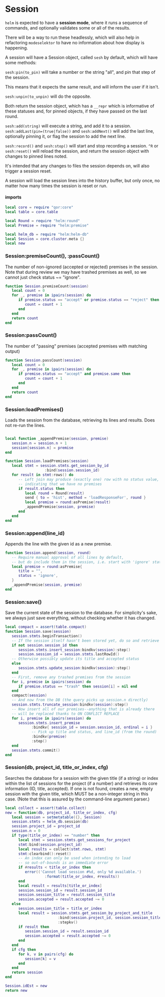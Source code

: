# Session


  `helm` is expected to have a **session mode**, where it runs a sequence of
commands, and optionally validates some or all of the results\.

There will be a way to run these headlessly, which will also help in
refactoring `modeselektor` to have no information about how display is
happening\.

A session will have a Session object, called `sesh` by default, which will
have some methods:

`sesh:pin(to_pin)` will take a number or the string "all", and pin that
step of the session\.

This means that it expects the same result, and will inform the user if it
isn't\.

`sesh:unpin(to_unpin)` will do the opposite\.

Both return the session object, which has a `__repr` which is informative of
these statuses and, for pinned objects, if they have passed on the last round\.

`sesh:add(string)` will execute a string, and add it to a session\.
`sesh:addLast(pin=(true|false))` and `sesh:addNext()` will add the last
line, optionally pinning it, or flag the session to add the next line\.

`sesh:record()` and `sesh:stop()` will start and stop recording a session\.
`^R` or `sesh:reset()` will reload the session, and return the session object
with changes to pinned lines noted\.

It's intended that any changes to files the session depends on, will also
trigger a session reset\.

A session will load the session lines into the history buffer, but only once,
no matter how many times the session is reset or run\.


#### imports

```lua
local core = require "qor:core"
local table = core.table

local Round = require "helm:round"
local Premise = require "helm:premise"
```


```lua
local helm_db = require "helm:helm-db"
local Session = core.cluster.meta {}
local new
```

### Session:premiseCount\(\), :passCount\(\)

The number of non\-ignored \(accepted or rejected\) premises in the session\.
Note that during review we may have trashed premises as well, so we
cannot just check status ~= "ignore"\.

```lua
function Session.premiseCount(session)
   local count = 0
   for _, premise in ipairs(session) do
      if premise.status == "accept" or premise.status == "reject" then
         count = count + 1
      end
   end
   return count
end
```

### Session:passCount\(\)

The number of "passing" premises \(accepted premises with matching output\)

```lua
function Session.passCount(session)
   local count = 0
   for _, premise in ipairs(session) do
      if premise.status == "accept" and premise.same then
         count = count + 1
      end
   end
   return count
end
```


### Session:loadPremises\(\)

Loads the session from the database, retrieving its lines and results\.
Does not re\-run the lines\.

```lua

local function _appendPremise(session, premise)
   session.n = session.n + 1
   session[session.n] = premise
end

function Session.loadPremises(session)
   local stmt = session.stmts.get_session_by_id
                  :bind(session.session_id)
   for result in stmt:rows() do
      -- Left join may produce (exactly one) row with no status value,
      -- indicating that we have no premises
      if result.status then
         local round = Round(result)
         send { to = 'hist', method = 'loadResponseFor', round }
         local premise = round:asPremise(result)
         _appendPremise(session, premise)
      end
   end
end
```


### Session:append\(line\_id\)

Appends the line with the given id as a new premise\.

```lua
function Session.append(session, round)
   -- Require manual approval of all lines by default,
   -- but do include them in the session, i.e. start with 'ignore' status
   local premise = round:asPremise{
      title = "",
      status = 'ignore',
   }
   _appendPremise(session, premise)
end
```


### Session:save\(\)

Save the current state of the session to the database\. For simplicity's sake,
we always just save everything, without checking whether it has changed\.

```lua
local compact = assert(table.compact)
function Session.save(session)
   session.stmts.beginTransaction()
   -- If the session itself hasn't been stored yet, do so and retrieve its id
   if not session.session_id then
      session.stmts.insert_session:bindkv(session):step()
      session.session_id = session.stmts.lastRowId()
   -- Otherwise possibly update its title and accepted status
   else
      session.stmts.update_session:bindkv(session):step()
   end
   -- First, remove any trashed premises from the session
   for i, premise in ipairs(session) do
      if premise.status == "trash" then session[i] = nil end
   end
   compact(session)
   -- And now from the DB (the query picks up session.n directly)
   session.stmts.truncate_session:bindkv(session):step()
   -- Now insert all of our premises--anything that is already there
   -- will be replaced thanks to ON CONFLICT REPLACE
   for i, premise in ipairs(session) do
      session.stmts.insert_premise
            :bindkv{ session_id = session.session_id, ordinal = i }
            -- Pick up title and status, and line_id (from the round)
            :bindkv(premise)
            :step()
   end
   session.stmts.commit()
end
```


### Session\(db, project\_id, title\_or\_index, cfg\)

Searches the database for a session with the given title \(if a string\) or
index within the list of sessions for the project \(if a number\) and retrieves
its core information \(ID, title, accepted\)\. If one is not found, creates a
new, empty session with the given title, which MUST be a non\-integer string in
this case\. \(Note that this is assured by the command\-line argument parser\.\)

```lua
local collect = assert(table.collect)
new = function(db, project_id, title_or_index, cfg)
   local session = setmetatable({}, Session)
   session.stmts = helm_db.session(db)
   session.project_id = project_id
   session.n = 0
   if type(title_or_index) == "number" then
      local stmt = session.stmts.get_sessions_for_project
      stmt:bind(session.project_id)
      local results = collect(stmt.rows, stmt)
      stmt:clearbind():reset()
      -- An index can only be used when intending to load
      -- so out-of-bounds is an immediate error
      if #results < title_or_index then
         error(('Cannot load session #%d, only %d available.')
                  :format(title_or_index, #results))
      end
      local result = results[title_or_index]
      session.session_id = result.session_id
      session.session_title = result.session_title
      session.accepted = result.accepted ~= 0
   else
      session.session_title = title_or_index
      local result = session.stmts.get_session_by_project_and_title
                        :bind(session.project_id, session.session_title)
                        :stepkv()
      if result then
         session.session_id = result.session_id
         session.accepted = result.accepted ~= 0
      end
   end
   if cfg then
      for k, v in pairs(cfg) do
         session[k] = v
      end
   end
   return session
end
```

```lua
Session.idEst = new
return new
```
